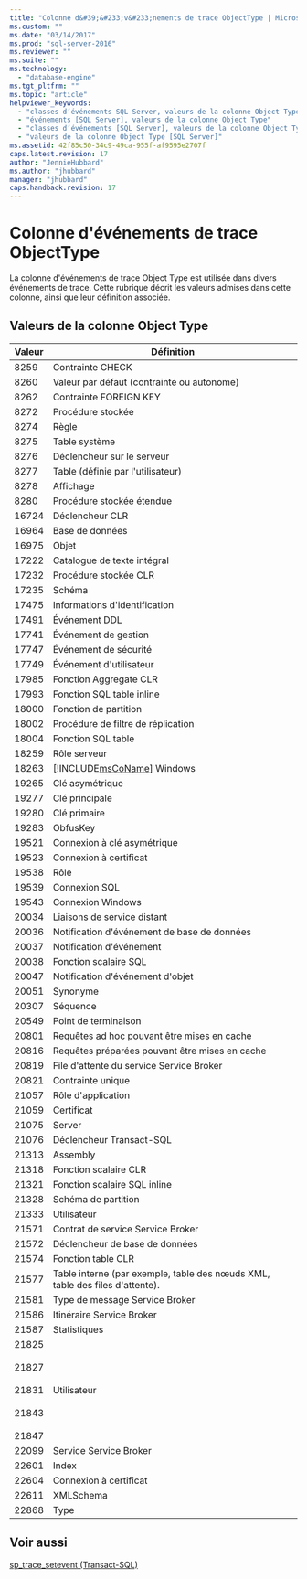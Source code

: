 ```yaml
---
title: "Colonne d&#39;&#233;v&#233;nements de trace ObjectType | Microsoft Docs"
ms.custom: ""
ms.date: "03/14/2017"
ms.prod: "sql-server-2016"
ms.reviewer: ""
ms.suite: ""
ms.technology: 
  - "database-engine"
ms.tgt_pltfrm: ""
ms.topic: "article"
helpviewer_keywords: 
  - "classes d’événements SQL Server, valeurs de la colonne Object Type"
  - "événements [SQL Server], valeurs de la colonne Object Type"
  - "classes d’événements [SQL Server], valeurs de la colonne Object Type"
  - "valeurs de la colonne Object Type [SQL Server]"
ms.assetid: 42f85c50-34c9-49ca-955f-af9595e2707f
caps.latest.revision: 17
author: "JennieHubbard"
ms.author: "jhubbard"
manager: "jhubbard"
caps.handback.revision: 17
---
```

# Colonne d&#39;&#233;v&#233;nements de trace ObjectType
  La colonne d'événements de trace Object Type est utilisée dans divers événements de trace. Cette rubrique décrit les valeurs admises dans cette colonne, ainsi que leur définition associée.  
  
## Valeurs de la colonne Object Type  
  
|Valeur|Définition|  
|-----------|----------------|  
|8259|Contrainte CHECK|  
|8260|Valeur par défaut (contrainte ou autonome)|  
|8262|Contrainte FOREIGN KEY|  
|8272|Procédure stockée|  
|8274|Règle|  
|8275|Table système|  
|8276|Déclencheur sur le serveur|  
|8277|Table (définie par l'utilisateur)|  
|8278|Affichage|  
|8280|Procédure stockée étendue|  
|16724|Déclencheur CLR|  
|16964|Base de données|  
|16975|Objet|  
|17222|Catalogue de texte intégral|  
|17232|Procédure stockée CLR|  
|17235|Schéma|  
|17475|Informations d'identification|  
|17491|Événement DDL|  
|17741|Événement de gestion|  
|17747|Événement de sécurité|  
|17749|Événement d'utilisateur|  
|17985|Fonction Aggregate CLR|  
|17993|Fonction SQL table inline|  
|18000|Fonction de partition|  
|18002|Procédure de filtre de réplication|  
|18004|Fonction SQL table|  
|18259|Rôle serveur|  
|18263|[!INCLUDE[msCoName](../../includes/msconame-md.md)] Windows|  
|19265|Clé asymétrique|  
|19277|Clé principale|  
|19280|Clé primaire|  
|19283|ObfusKey|  
|19521|Connexion à clé asymétrique|  
|19523|Connexion à certificat|  
|19538|Rôle|  
|19539|Connexion SQL|  
|19543|Connexion Windows|  
|20034|Liaisons de service distant|  
|20036|Notification d'événement de base de données|  
|20037|Notification d'événement|  
|20038|Fonction scalaire SQL|  
|20047|Notification d'événement d'objet|  
|20051|Synonyme|  
|20307|Séquence|  
|20549|Point de terminaison|  
|20801|Requêtes ad hoc pouvant être mises en cache|  
|20816|Requêtes préparées pouvant être mises en cache|  
|20819|File d'attente du service Service Broker|  
|20821|Contrainte unique|  
|21057|Rôle d'application|  
|21059|Certificat|  
|21075|Server|  
|21076|Déclencheur Transact-SQL|  
|21313|Assembly|  
|21318|Fonction scalaire CLR|  
|21321|Fonction scalaire SQL inline|  
|21328|Schéma de partition|  
|21333|Utilisateur|  
|21571|Contrat de service Service Broker|  
|21572|Déclencheur de base de données|  
|21574|Fonction table CLR|  
|21577|Table interne (par exemple, table des nœuds XML, table des files d'attente).|  
|21581|Type de message Service Broker|  
|21586|Itinéraire Service Broker|  
|21587|Statistiques|  
|21825<br /><br /> 21827<br /><br /> 21831<br /><br /> 21843<br /><br /> 21847|Utilisateur|  
|22099|Service Service Broker|  
|22601|Index|  
|22604|Connexion à certificat|  
|22611|XMLSchema|  
|22868|Type|  
  
## Voir aussi  
 [sp_trace_setevent &#40;Transact-SQL&#41;](../../relational-databases/system-stored-procedures/sp-trace-setevent-transact-sql.md)  
  
  